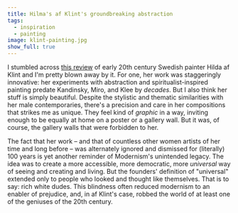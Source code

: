 ```yaml
---
title: Hilma's af Klint's groundbreaking abstraction
tags:
  - inspiration
  - painting
image: klint-painting.jpg
show_full: true
---
```


I stumbled across [this review](https://www.economist.com/books-and-arts/2018/10/20/a-visionary-abstract-artist-finally-gets-her-due) of early 20th century Swedish painter Hilda af Klint and I'm pretty blown away by it. For one, her work was staggeringly innovative: her experiments with abstraction and spiritualist-inspired painting predate Kandinsky, Miro, and Klee by _decades_. But I also think her stuff is simply beautiful. Despite the stylistic and thematic similarities with her male contemporaries, there's a precision and care in her compositions that strikes me as unique. They feel kind of _graphic_ in a way, inviting enough to be equally at home on a poster or a gallery wall. But it was, of course, the gallery walls that were forbidden to her.

The fact that her work &ndash; and that of countless other women artists of her time and long before &ndash; was alternately ignored and dismissed for (literally) 100 years is yet another reminder of Modernism's unintended legacy. The idea was to create a more accessible, more democratic, more _universal_ way of seeing and creating and living. But the founders' definition of "universal" extended only to people who looked and thought like themselves. That is to say: rich white dudes. This blindness  often reduced modernism to an enabler of prejudice, and, in af Klint's case, robbed the world of at least one of the geniuses of the 20th century.
